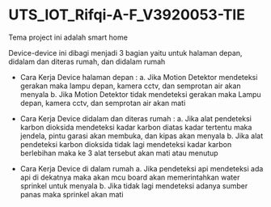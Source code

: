 # UTS_IOT_Rifqi-A-F_V3920053-TIE
Tema project ini adalah smart home

Device-device ini dibagi menjadi 3 bagian yaitu untuk halaman depan, didalam dan diteras rumah, dan didalam rumah
- Cara Kerja Device halaman depan :
a. Jika Motion Detektor mendeteksi gerakan maka lampu depan, kamera cctv, dan semprotan air akan menyala
b. Jika Motion Detektor tidak mendeteksi gerakan maka Lampu depan, kamera cctv, dan semprotan air akan mati

- Cara Kerja Device didalam dan diteras rumah :
a. Jika alat pendeteksi karbon dioksida mendeteksi kadar karbon diatas kadar tertentu maka jendela, pintu garasi akan membuka, dan kipas akan menyala
b. Jika alat pendeteksi karbon dioksida tidak lagi mendeteksi kadar karbon berlebihan maka ke 3 alat tersebut akan mati atau menutup

- Cara Kerja Device di dalam rumah
a. Jika pendeteksi api mendeteksi ada api di dekatnya maka akan mcu board akan memerintahkan water sprinkel untuk menyala
b. Jika tidak lagi mendeteksi adanya sumber panas maka sprinkel akan mati
